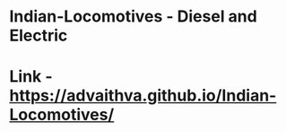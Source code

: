 # Indian-Locomotives - Diesel and Electric   
# Link - https://advaithva.github.io/Indian-Locomotives/         
 
    
  
